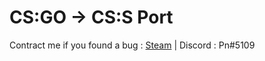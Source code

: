 # CS:GO -> CS:S Port

Contract me if you found a bug : [Steam](https://steamcommunity.com/id/PnMaybeNotPn) | Discord : Pn#5109